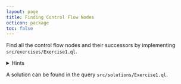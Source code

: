 ```yaml
---
layout: page
title: Finding Control Flow Nodes
octicon: package
toc: false
---
```


Find all the control flow nodes and their successors by implementing `src/exercises/Exercise1.ql`.

<details>
<summary>Hints</summary>

- The `cpp` module provides a class `ControlFlowNode` to reason about control flow nodes in a program.

</details>

A solution can be found in the query `src/solutions/Exercise1.ql`.
